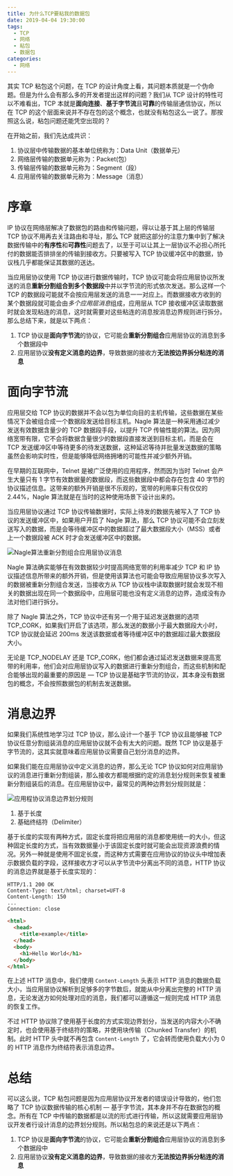 ```yaml
---
title: 为什么TCP要粘我的数据包
date: 2019-04-04 19:30:00
tags:
  - TCP
  - 网络
  - 粘包
  - 数据包
categories:
  - 网络
---
```


其实 TCP 粘包这个问题，在 TCP 的设计角度上看，其问题本质就是一个伪命题。但是为什么会有那么多的开发者提出这样的问题？我们从 TCP 设计的特性可以不难看出，TCP 本就是**面向连接**、**基于字节流**且**可靠**的传输层通信协议，所以在 TCP 的这个层面来说并不存在包的这个概念，也就没有粘包这么一说了。那按照这么说，粘包问题还能凭空出现的？

在开始之前，我们先达成共识：

1. 协议层中传输数据的基本单位统称为：Data Unit（数据单元）
2. 网络层传输的数据单元称为：Packet(包）
3. 传输层传输的数据单元称为：Segment（段）
4. 应用层传输的数据单元称为：Message（消息）

<!--more-->

# 序章

IP 协议在网络层解决了数据包的路由和传输问题，得以让基于其上层的传输层 TCP 协议不用再去关注路由和寻址，那么 TCP 就把这部分的注意力集中到了解决数据传输中的**有序性**和**可靠性**问题去了，以至于可以让其上一层协议不必担心所托付的数据能否排排坐的传输到接收方。只要被写入 TCP 协议缓冲区中的数据，协议栈几乎都能保证其数据的送达。

当应用层协议使用 TCP 协议进行数据传输时，TCP 协议可能会将应用层协议所发送的消息**重新分割组合到多个数据段**中并以字节流的形式依次发送。那么这样一个 TCP 的数据段可能就不会按应用层发送的消息一一对应上。而数据接收方收到的某个数据段就可能会由*多个应用层消息*组成，应用层从 TCP 接收缓冲区读取数据时就会发现粘连的消息，这时就需要对这些粘连的消息按消息边界规则进行拆分。那么总结下来，就是以下两点：

1. TCP 协议是**面向字节流**的协议，它可能会**重新分割组合**应用层协议的消息到多个数据段中
2. 应用层协议**没有定义消息的边界**，导致数据的接收方**无法按边界拆分粘连的消息**

# 面向字节流

应用层交给 TCP 协议的数据并不会以包为单位向目的主机传输，这些数据在某些情况下会被组合成一个数据段发送给目标主机。Nagle 算法是一种采用通过减少发送有效数据含量少的 TCP 数据段手段，以提升 TCP 传输性能的算法。因为网络宽带有限，它不会将数据含量很少的数据段直接发送到目标主机，而是会在 TCP 发送缓冲区中等待更多的待发送数据，这种延迟等待并批量发送数据的策略虽然会影响实时性，但是能够降低网络拥堵的可能性并减少额外开销。

在早期的互联网中，Telnet 是被广泛使用的应用程序，然而因为当时 Telnet 会产生大量只有 1 字节有效数据量的数据段，而这些数据段中都会存在包含 40 字节的协议描述信息。这带来的额外开销是很不乐观的，宽带的利用率只有仅仅的 2.44%，Nagle 算法就是在当时的这种使用场景下设计出来的。

当应用层协议通过 TCP 协议传输数据时，实际上待发的数据先被写入了 TCP 协议的发送缓冲区中，如果用户开启了 Nagle 算法，那么 TCP 协议可能不会立刻发送写入的数据，而是会等待缓冲区中的数据超过了最大数据段大小（MSS）或者上一个数据段被 ACK 时才会发送缓冲区中的数据。

![Nagle算法重新分割组合应用层协议消息](https://cdn.jsdelivr.net/gh/aaronlam/imghosting/20201030172902.png)

Nagle 算法确实能够在有效数据较少时提高网络宽带的利用率减少 TCP 和 IP 协议描述信息所带来的额外开销，但是使用该算法也可能会导致应用层协议多次写入的数据被重新分割组合发送，当接收方从 TCP 协议栈中读取数据时就会发现不相关的数据出现在同一个数据段中，应用层可能也没有定义消息的边界，造成没有办法对他们进行拆分。

除了 Nagle 算法之外，TCP 协议中还有另一个用于延迟发送数据的选项 TCP_CORK，如果我们开启了该选项，那么发送的数据小于最大数据段大小时，TCP 协议就会延迟 200ms 发送该数据或者等待缓冲区中的数据超过最大数据段大小。

无论是 TCP_NODELAY 还是 TCP_CORK，他们都会通过延迟发送数据来提高宽带的利用率，他们会对应用层协议写入的数据进行重新分割组合，而这些机制和配合能够出现的最重要的原因是 — TCP 协议是基础字节流的协议，其本身没有数据包的概念，不会按照数据包的机制去发送数据。

# 消息边界

如果我们系统性地学习过 TCP 协议，那么设计一个基于 TCP 协议且能够被 TCP 协议任意分割组装消息的应用层协议就不会有太大的问题。既然 TCP 协议是基于字节流的，这其实就意味着应用层协议需要自己划分消息的边界。

如果我们能在应用层协议中定义消息的边界，那么无论 TCP 协议如何对应用层协议的消息进行重新分割组装，那么接收方都能根据约定的消息划分规则来恢复被重新分割组装后的消息。在应用层协议中，最常见的两种边界划分规则就是：

![应用程协议消息边界划分规则](https://cdn.jsdelivr.net/gh/aaronlam/imghosting/20201030195935.png)

1. 基于长度
2. 基础终结符（Delimiter）

基于长度的实现有两种方式，固定长度将把应用层的消息都使用统一的大小，但这种固定长度的方式，当有效数据量小于该固定长度时就可能会出现资源浪费的情况。另外一种就是使用不固定长度，而这种方式需要在应用协议的协议头中增加表示数据负载的字段，这样接收方才可以从字节流中分离出不同的消息，HTTP 协议的消息边界就是基于长度实现的：

```
HTTP/1.1 200 OK
Content-Type: text/html; charset=UFT-8
Content-Length: 150
...
Connection: close
```

```html
<html>
  <head>
    <title>example</title>
  </head>
  <body>
    <h1>Hello World</h1>
  </body>
</html>
```

在上述 HTTP 消息中，我们使用 `Content-Length` 头表示 HTTP 消息的数据负载大小，当应用层协议解析到足够多的字节数后，就能从中分离出完整的 HTTP 消息，无论发送方如何处理对应的消息，我们都可以遵循这一规则完成 HTTP 消息的恢复工作。

不过 HTTP 协议除了使用基于长度的方式实现边界划分，当发送的内容大小不确定时，也会使用基于终结符的策略，并使用块传输（Chunked Transfer）的机制。此时 HTTP 头中就不再包含 `Content-Length` 了，它会转而使用负载大小为 0 的 HTTP 消息作为终结符表示消息边界。

# 总结

可以这么说，TCP 粘包问题是因为应用层协议开发者的错误设计导致的，他们忽略了 TCP 协议数据传输的核心机制 — 基于字节流，其本身并不存在数据包的概念。所有在 TCP 中传输的数据都是以流的形式进行传输，所以这就需要应用层协议开发者行设计消息的边界划分规则。所以粘包总的来说还是以下两点：

1. TCP 协议是**面向字节流**的协议，它可能会**重新分割组合**应用层协议的消息到多个数据段中
2. 应用层协议**没有定义消息的边界**，导致数据的接收方**无法按边界拆分粘连的消息**
